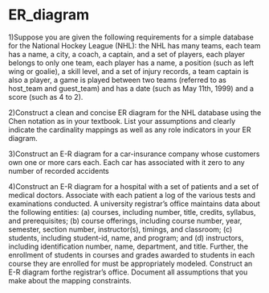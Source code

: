 # ER_diagram
1)Suppose you are given the following requirements for a simple database for the National Hockey League (NHL): 
the NHL has many teams, 
each team has a name, a city, a coach, a captain, and a set of players, 
each player belongs to only one team, 
each player has a name, a position (such as left wing or goalie), a skill level, and a set of injury records, 
a team captain is also a player, 
a game is played between two teams (referred to as host_team and guest_team) and has a date (such as May 11th, 1999) and a score (such as 4 to 2). 

2)Construct a clean and concise ER diagram for the NHL database using the Chen notation as in your textbook. List your assumptions and clearly indicate the cardinality mappings as well as any role indicators in your ER diagram.

3)Construct an E-R diagram for a car-insurance company whose customers own one or more cars each. Each car has associated with it zero to any number of recorded accidents

4)Construct an E-R diagram for a hospital with a set of patients and a set of medical doctors. Associate with each patient a log of the various tests and examinations conducted.
A university registrar’s office maintains data about the following entities: (a) courses, including number, title, credits, syllabus, and prerequisites; (b) course offerings, including course number, year, semester, section number, instructor(s), timings, and classroom; (c) students, including student-id, name, and program; and (d) instructors, including identification number, name, department, and title. Further, the enrollment of students in courses and grades awarded to students in each course they are enrolled for must be appropriately modeled. Construct an E-R diagram forthe registrar’s office. Document all assumptions that you make about the mapping constraints.

